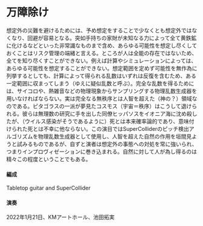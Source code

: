# 万障除け

想定外の災難を避けるためには、予め想定をすることで少なくとも想定外ではなくなり、回避が容易となる。突如手持ちの家財が未知なる力によって全て黄鉄鉱に化けるなどといった非常識なものまで含め、あらゆる可能性を想定し尽くしておくことはリスク管理の端緒と言える。ところが人は全能の存在ではないため、全てを知り尽くすことができない。例えば計算やシミュレーションによっては、あらゆる可能性を想定することができない。想定範囲を定めず可能性を無作為に列挙するとしても、計算によって得られる乱数はいずれは反復を含むため、ある一定範囲に収まってしまう（ゆえに疑似乱数と呼ぶ）。完全な乱数を得るためには、サイコロや、熱雑音などの物理現象からサンプリングする物理乱数生成器を用いなければならない。実は完全なる無秩序とは人智を超えた（神の？）領域なのである。ピタゴラスの一派が夢見たコスモス（宇宙＝秩序）はこうして退けられる。彼らは無理数の研究に手を出した同僚ヒッパソスをイオニア海に沈め殺したが、（ウイルス感染がそうであるように）死とは本来確率論的であり、意味付けられた死とは不幸に他ならない。この演目ではSuperColliderのピッチ検出アルゴリズムを物理乱数生成器として使用し、人智を超えた自然の作用を垣間見ようと試みるものであるが、自ずと演者は想定外の事態への対処を常に強いられ、つまりインプロヴィゼーションに巻き込まれる。自然に対して人が為し得るのは精々この程度ということでもある。

#### 編成
Tabletop guitar and SuperCollider

#### 演奏
2022年1月21日、KMアートホール、池田拓実
